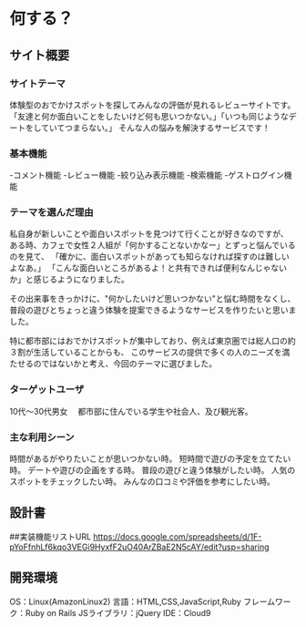 # 何する？

## サイト概要
### サイトテーマ
体験型のおでかけスポットを探してみんなの評価が見れるレビューサイトです。
「友達と何か面白いことをしたいけど何も思いつかない。」「いつも同じようなデートをしていてつまらない。」
そんな人の悩みを解決するサービスです！

### 基本機能
-コメント機能
-レビュー機能
-絞り込み表示機能
-検索機能
-ゲストログイン機能

### テーマを選んだ理由
私自身が新しいことや面白いスポットを見つけて行くことが好きなのですが、
ある時、カフェで女性２人組が「何かすることないかなー」とずっと悩んでいるのを見て、
「確かに、面白いスポットがあっても知らなければ探すのは難しいよなあ。」
「こんな面白いところがあるよ！と共有できれば便利なんじゃないか」と感じるようになりました。

その出来事をきっかけに、"何かしたいけど思いつかない"と悩む時間をなくし、
普段の遊びとちょっと違う体験を提案できるようなサービスを作りたいと思いました。

特に都市部にはおでかけスポットが集中しており、例えば東京圏では総人口の約３割が生活していることからも、
このサービスの提供で多くの人のニーズを満たせるのではないかと考え、今回のテーマに選びました。

### ターゲットユーザ
10代〜30代男女　
都市部に住んでいる学生や社会人、及び観光客。

### 主な利用シーン
時間があるがやりたいことが思いつかない時。
短時間で遊びの予定を立てたい時。
デートや遊びの企画をする時。
普段の遊びと違う体験がしたい時。
人気のスポットをチェックしたい時。
みんなの口コミや評価を参考にしたい時。

## 設計書
##実装機能リストURL
https://docs.google.com/spreadsheets/d/1F-pYoFfnhLf6kqo3VEGi9HyxfF2uO40ArZBaE2N5cAY/edit?usp=sharing

## 開発環境
OS：Linux(AmazonLinux2)
言語：HTML,CSS,JavaScript,Ruby
フレームワーク：Ruby on Rails
JSライブラリ：jQuery
IDE：Cloud9
